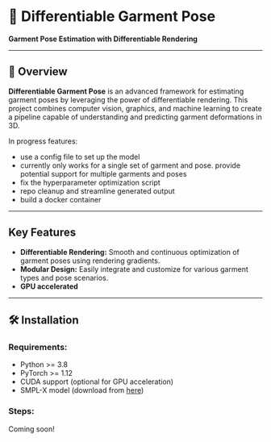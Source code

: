 # 🧵 **Differentiable Garment Pose**  
**Garment Pose Estimation with Differentiable Rendering**

---

## 🚀 **Overview**
**Differentiable Garment Pose** is an advanced framework for estimating garment poses by leveraging the power of differentiable rendering. This project combines computer vision, graphics, and machine learning to create a pipeline capable of understanding and predicting garment deformations in 3D.


In progress features:
- use a config file to set up the model
- currently only works for a single set of garment and pose. provide potential support for multiple garments and poses
- fix the hyperparameter optimization script
- repo cleanup and streamline generated output
- build a docker container
---

## **Key Features**
- **Differentiable Rendering:** Smooth and continuous optimization of garment poses using rendering gradients.
- **Modular Design:** Easily integrate and customize for various garment types and pose scenarios.
- **GPU accelerated**

---

## 🛠️ **Installation**
### Requirements:
- Python >= 3.8  
- PyTorch >= 1.12  
- CUDA support (optional for GPU acceleration)  
- SMPL-X model (download from [here](https://smpl-x.is.tue.mpg.de/))

### Steps:
Coming soon!
